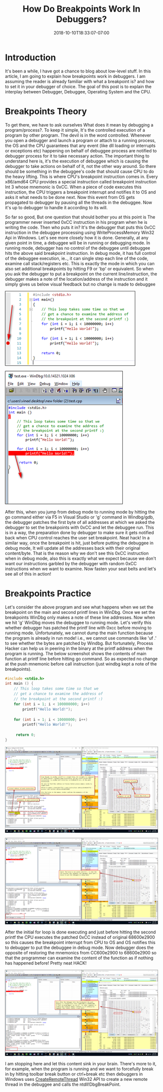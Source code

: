 ﻿---
title: "How Do Breakpoints Work In Debuggers?"
date: 2018-10-10T18:33:07-07:00
toc: true
tags: ['Debuggers', 'WinDbg']
---

# Introduction

It's been a while, I have got a chance to blog about low-level stuff. In this
article, I am going to explain how breakpoints work in debuggers. I am assuming
the reader is already familiar with what a breakpoint is? and how to set it in
your debugger of choice. The goal of this post is to explain the interplay
between Debugger, Debuggee, Operating System and the CPU.

# Breakpoints Theory

To get there, we have to ask ourselves  What does it mean by debugging a
program/process?. To keep it simple, It's the controlled execution of a program
by other program. The devil is in the word controlled. Whenever you open a
debugger and launch a program or attach to a running process, the OS and the CPU
guarantees that any event (like dll loading or interrupts or exceptions etc)
happening on behalf of debuggee process are notified to debugger process for it
to take necessary action. The important thing to understand here is, it's the
execution of debuggee which is causing the debugger to take actions on behalf of
it, not the other way around.  So there should be something in the debuggee's
code that should cause CPU to do the heavy lifting.  This is where CPU's
breakpoint instruction comes in. Every x86/amd64 CPU provides a special
instruction called breakpoint instruction Int 3 whose mnemonic is 0xCC. When a
piece of code executes this instruction, the CPU triggers a breakpoint interrupt
and notifies it to OS and asks it what needs to be done next. Now this event
from OS gets propagated to debugger by pausing all the threads in the debuggee.
Now it's up to debugger to handle it according to its will.

So far so good, But one question that should bother you at this point is The
programmer never inserted 0xCC instruction in his program when he is writing the
code. Then who puts it in? It's the debugger that puts this 0xCC instruction in
the debuggee processing using WriteProcessMemory Win32 Api in Windows. Let's see
more closely how it is done. Generally, at any given point in time, a debuggee
will be in running or debugging mode. In running mode, debugger has no control
of the debuggee until debuggee hits the above said breakpoint instruction. In
debug mode, it has full control of the debuggee execution, ie.., it can single
step each line of the code, examine call stack/registers etc. This is exactly
the mode in which you can also set additional breakpoints by hitting F9 or 'bp'
or equivalent. So when you ask the debugger to put a breakpoint on the current
line/instruction, the debugger makes  a note of the location/address of the
instruction and it simply gives us below visual feedback but no change is made
to debuggee

![Breakpoints in debuggers](1.Breakpoints-in-Debuggers.png)

![Breakpoints in debuggers](2.Breakpoints-in-Debuggers.png)

After this, when you jump from debug mode to running mode by hitting the go
command either via F5 in Visual Studio or 'g' command in Windbg/gdb, the
debugger patches the first byte of all addresses at which we asked the
debugger to set the breakpoints with 0xCC and let the debuggee run. This is
in a way, the preparation done by debugger to make sure it gets notified
back when CPU control reaches the user set breakpoint. Neat hack! In a
similar way, once the breakpoint is hit, just before putting the debuggee in
debug mode, It will update all the addresses back with their original
content/byte. That is the reason why we don't see this 0xCC instruction when
in debug mode, also this is exactly what we expect because we don't want our
instructions garbled by the debugger with random 0xCC instructions when we
want to examine. Now fasten your seat belts and let's see all of this in
action!

# Breakpoints Practice

Let's consider the above program and see what happens when we set the
breakpoint on the main and second printf lines in WinDbg. Once we set the
breakpoints WinDbg only makes a note of these line addresses. Now when we
hit 'g' WinDbg moves the debuggee to running mode. Let's verify this whether
debugger has patched the printf line with 0xcc before moving to running
mode. Unfortunately, we cannot dump the main function because the program is
already in run mode! i.e., we cannot use commands like 'uf .'  to see
whether the bytes are patched by Windbg. But fortunately, Process Hacker can
help us in peering in the binary at the printf address when the program is
running.  The below screenshot shows the contents of main function at printf
line before hitting go command. So as expected no change at the push
mnemonic before call instruction (just windbg kept a note of the
breakpoints).
```C
#include <stdio.h>
int main () {
    // This loop takes some time so that we
    // get a chance to examine the address of
    // the breakpoint at the second printf :)
    for (int i = 1; i < 100000000; i++)
        printf("Hello World!");

    for (int i = 1; i < 10000000; i++)
        printf("Hello World!");

     return 0;
}
```
![Breakpoints in debuggers](3.Breakpoints-in-Debuggers.png)

![Breakpoints in debuggers](4.Breakpoints-in-Debuggers.png)

After the initial for loop is done executing  and just before hitting the second
printf the CPU executes the patched 0xCC instead of original 68600e2900 so this
causes the breakpoint interrupt from CPU to OS and OS notifies this to debugger
to put the debuggee in debug mode. Now debugger does the opposite of restoring
the mnemonics from CC600e2900 to 68600e2900 so that the programmer can examine
the content of the function as if nothing has happened before! Pretty neat HACK!

![Breakpoints in debuggers](5.Breakpoints-in-Debuggers.png)

I am stopping here and let this content sink in your brain. There's more to it,
for example, when the program is running and we want to forcefully break in by
hitting toolbar break button or ctrl+break etc then debuggers in Windows uses
[CreateRemoteThread](https://msdn.microsoft.com/en-us/library/windows/desktop/ms682437(v=vs.85).aspx) Win32 API to create a new remote thread in the debuggee and calls the
ntdll!DbgBreakPoint.

